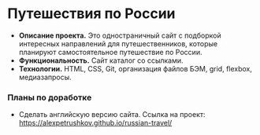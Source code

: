 # Путешествия по России
* **Описание проекта.** Это одностраничный сайт с подборкой интересных направлений для путешественников, которые планируют самостоятельное путешествие по России.
* **Функциональность.** Сайт каталог со ссылками.
* **Технологии.** HTML, CSS, Git, организация файлов БЭМ, grid, flexbox, медиазапросы.

### Планы по доработке
* Сделать английскую версию сайта.
Ссылка на проект: https://alexpetrushkov.github.io/russian-travel/
